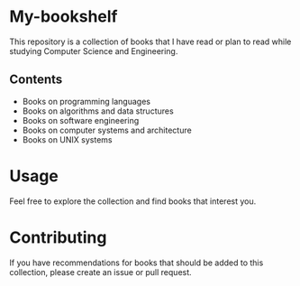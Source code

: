 # My-bookshelf
This repository is a collection of books that I have read or plan to read while studying Computer Science and Engineering.

## Contents
- Books on programming languages
- Books on algorithms and data structures
- Books on software engineering
- Books on computer systems and architecture
- Books on UNIX systems

# Usage
Feel free to explore the collection and find books that interest you.

# Contributing
If you have recommendations for books that should be added to this collection, please create an issue or pull request.

